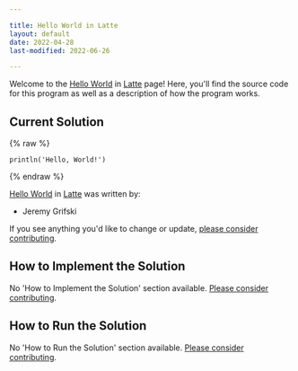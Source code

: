```yaml
---

title: Hello World in Latte
layout: default
date: 2022-04-28
last-modified: 2022-06-26

---
```


Welcome to the [Hello World](https://sampleprograms.io/projects/hello-world) in [Latte](https://sampleprograms.io/languages/latte) page! Here, you'll find the source code for this program as well as a description of how the program works.

## Current Solution

{% raw %}

```latte
println('Hello, World!')
```

{% endraw %}

[Hello World](https://sampleprograms.io/projects/hello-world) in [Latte](https://sampleprograms.io/languages/latte) was written by:

- Jeremy Grifski

If you see anything you'd like to change or update, [please consider contributing](https://github.com/TheRenegadeCoder/sample-programs).

## How to Implement the Solution

No 'How to Implement the Solution' section available. [Please consider contributing](https://github.com/TheRenegadeCoder/sample-programs-website).

## How to Run the Solution

No 'How to Run the Solution' section available. [Please consider contributing](https://github.com/TheRenegadeCoder/sample-programs-website).